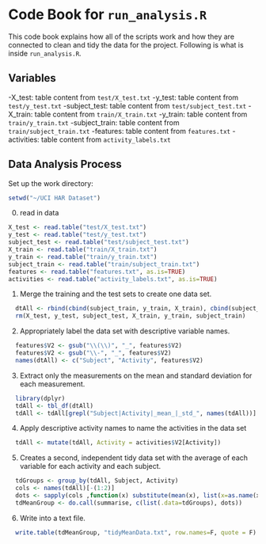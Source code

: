 Code Book for `run_analysis.R`
===========

This code book explains how all of the scripts work and how they are connected to clean and tidy the data for the project. Following is what is inside `run_analysis.R`.

## Variables

  -X_test: table content from `test/X_test.txt`
  -y_test: table content from `test/y_test.txt`
  -subject_test: table content from `test/subject_test.txt`
  -X_train: table content from `train/X_train.txt`
  -y_train: table content from `train/y_train.txt`
  -subject_train: table content from `train/subject_train.txt`
  -features: table content from `features.txt`
  -activities: table content from `activity_labels.txt`

## Data Analysis Process  
Set up the work directory:

```r
setwd("~/UCI HAR Dataset")
```
  0. read in data
  
  ```r
  X_test <- read.table("test/X_test.txt")
  y_test <- read.table("test/y_test.txt")
  subject_test <- read.table("test/subject_test.txt")
  X_train <- read.table("train/X_train.txt")
  y_train <- read.table("train/y_train.txt")
  subject_train <- read.table("train/subject_train.txt")
  features <- read.table("features.txt", as.is=TRUE)
  activities <- read.table("activity_labels.txt", as.is=TRUE)
  ```
  1. Merge the training and the test sets to create one data set.
  
  ```r
    dtAll <- rbind(cbind(subject_train, y_train, X_train), cbind(subject_test, y_test, X_test))
    rm(X_test, y_test, subject_test, X_train, y_train, subject_train)
  ```
  2. Appropriately label the data set with descriptive variable names.
  
  ```r
    features$V2 <- gsub("\\(\\)", "_", features$V2)
    features$V2 <- gsub("\\-", "_", features$V2)
    names(dtAll) <- c("Subject", "Activity", features$V2)
  ```
  3. Extract only the measurements on the mean and standard deviation for each measurement.
  
  ```r  
    library(dplyr)
    tdAll <- tbl_df(dtAll)
    tdAll <- tdAll[grepl("Subject|Activity|_mean_|_std_", names(tdAll))]
  ``` 
  4. Apply descriptive activity names to name the activities in the data set
  
  ```r  
    tdAll <- mutate(tdAll, Activity = activities$V2[Activity])
  ```  
  5. Creates a second, independent tidy data set with the average of each variable for each activity and each subject.
  
  ```r  
    tdGroups <- group_by(tdAll, Subject, Activity)
    cols <- names(tdAll)[-(1:2)]
    dots <- sapply(cols ,function(x) substitute(mean(x), list(x=as.name(x))))
    tdMeanGroup <- do.call(summarise, c(list(.data=tdGroups), dots))
  ```  
  6. Write into a text file.
  
  ```r
    write.table(tdMeanGroup, "tidyMeanData.txt", row.names=F, quote = F)
  ```
